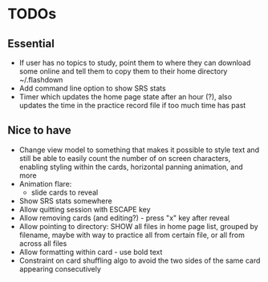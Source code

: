 # TODOs

## Essential

- If user has no topics to study, point them to where they can download some online and tell them to copy them to their home directory ~/.flashdown
- Add command line option to show SRS stats
- Timer which updates the home page state after an hour (?), also updates the time in the practice record file if too much time has past

## Nice to have

- Change view model to something that makes it possible to style text and still be able to easily count the number of on screen characters, enabling styling within the cards, horizontal panning animation, and more
- Animation flare:
  - slide cards to reveal
- Show SRS stats somewhere
- Allow quitting session with ESCAPE key
- Allow removing cards (and editing?) - press "x" key after reveal
- Allow pointing to directory: SHOW all files in home page list, grouped by filename, maybe with way to practice all from certain file, or all from across all files
- Allow formatting within card - use bold text
- Constraint on card shuffling algo to avoid the two sides of the same card appearing consecutively
